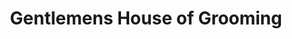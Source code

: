 ---
title: "Gentlemens House of Grooming"
url: /port-coquitlam/gentlemens-house-of-grooming/
shop: Friseur
---